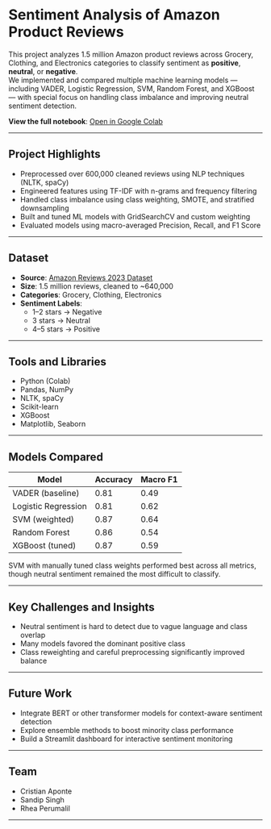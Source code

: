 # Sentiment Analysis of Amazon Product Reviews

This project analyzes 1.5 million Amazon product reviews across Grocery, Clothing, and Electronics categories to classify sentiment as **positive**, **neutral**, or **negative**.  
We implemented and compared multiple machine learning models — including VADER, Logistic Regression, SVM, Random Forest, and XGBoost — with special focus on handling class imbalance and improving neutral sentiment detection.

**View the full notebook**: [Open in Google Colab](https://colab.research.google.com/drive/1zBbGkSWcJreTrfmgQ0ybk0fbwXmIEPhf?usp=sharing)

---

## Project Highlights

- Preprocessed over 600,000 cleaned reviews using NLP techniques (NLTK, spaCy)
- Engineered features using TF-IDF with n-grams and frequency filtering
- Handled class imbalance using class weighting, SMOTE, and stratified downsampling
- Built and tuned ML models with GridSearchCV and custom weighting
- Evaluated models using macro-averaged Precision, Recall, and F1 Score

---

## Dataset

- **Source**: [Amazon Reviews 2023 Dataset](https://amazon-reviews-2023.github.io/)
- **Size**: 1.5 million reviews, cleaned to ~640,000
- **Categories**: Grocery, Clothing, Electronics
- **Sentiment Labels**:
  - 1–2 stars → Negative
  - 3 stars → Neutral
  - 4–5 stars → Positive

---

## Tools and Libraries

- Python (Colab)
- Pandas, NumPy
- NLTK, spaCy
- Scikit-learn
- XGBoost
- Matplotlib, Seaborn

---

## Models Compared

| Model                | Accuracy | Macro F1 |
|---------------------|----------|----------|
| VADER (baseline)    | 0.81     | 0.49     |
| Logistic Regression | 0.81     | 0.62     |
| SVM (weighted)      | 0.87     | 0.64     |
| Random Forest       | 0.86     | 0.54     |
| XGBoost (tuned)     | 0.87     | 0.59     |

SVM with manually tuned class weights performed best across all metrics, though neutral sentiment remained the most difficult to classify.

---

## Key Challenges and Insights

- Neutral sentiment is hard to detect due to vague language and class overlap
- Many models favored the dominant positive class
- Class reweighting and careful preprocessing significantly improved balance

---

## Future Work

- Integrate BERT or other transformer models for context-aware sentiment detection
- Explore ensemble methods to boost minority class performance
- Build a Streamlit dashboard for interactive sentiment monitoring

---

## Team

- Cristian Aponte  
- Sandip Singh  
- Rhea Perumalil  

---

